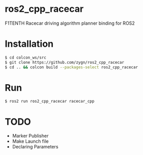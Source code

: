 # ros2_cpp_racecar
F1TENTH Racecar driving algorithm planner binding for ROS2 

# Installation
```bash
$ cd colcon_ws/src
$ git clone https://github.com/zygn/ros2_cpp_racecar
$ cd .. && colcon build --packages-select ros2_cpp_racecar
```

# Run
```base 
$ ros2 run ros2_cpp_racecar racecar_cpp
```

# TODO
- Marker Publisher
- Make Launch file
- Declaring Parameters
